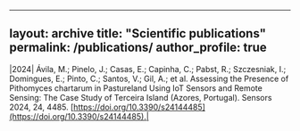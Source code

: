 <!-- ---
title: "Assessing the Presence of Pithomyces chartarum in Pastureland Using IoT Sensors and Remote Sensing: The Case Study of Terceira Island (Azores, Portugal)"
collection: publications
permalink: /publication/2024-07-11-pithomyces-chartarum
#excerpt: 'This paper is about the number 1. The number 2 is left for future work.'
date: 2024-07-11
venue: 'Sensors'
paperurl: 'https://www.mdpi.com/1424-8220/24/14/4485'
citation: 'Ávila, M.; Pinelo, J.; Casas, E.; Capinha, C.; Pabst, R.; Szczesniak, I.; Domingues, E.; Pinto, C.; Santos, V.; Gil, A.; et al. Assessing the Presence of Pithomyces chartarum in Pastureland Using IoT Sensors and Remote Sensing: The Case Study of Terceira Island (Azores, Portugal). Sensors 2024, 24, 4485. https://doi.org/10.3390/s24144485'
--- -->


---
layout: archive
title: "Scientific publications"
permalink: /publications/
author_profile: true
---

<script type="text/javascript" src="https://d1bxh8uas1mnw7.cloudfront.net/assets/embed.js"></script>

|2024| Ávila, M.; Pinelo, J.; Casas, E.; Capinha, C.; Pabst, R.; Szczesniak, I.; Domingues, E.; Pinto, C.; Santos, V.; Gil, A.; et al. Assessing the Presence of Pithomyces chartarum in Pastureland Using IoT Sensors and Remote Sensing: The Case Study of Terceira Island (Azores, Portugal). Sensors 2024, 24, 4485. [https://doi.org/10.3390/s24144485](https://doi.org/10.3390/s24144485).| 
